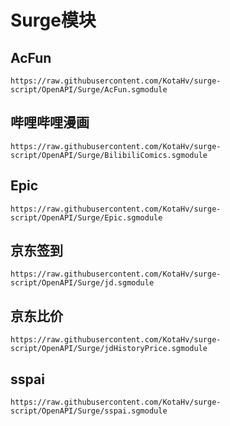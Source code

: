 # Surge模块

## AcFun

```
https://raw.githubusercontent.com/KotaHv/surge-script/OpenAPI/Surge/AcFun.sgmodule
```

## 哔哩哔哩漫画

```
https://raw.githubusercontent.com/KotaHv/surge-script/OpenAPI/Surge/BilibiliComics.sgmodule
```

## Epic

```
https://raw.githubusercontent.com/KotaHv/surge-script/OpenAPI/Surge/Epic.sgmodule
```

## 京东签到

```
https://raw.githubusercontent.com/KotaHv/surge-script/OpenAPI/Surge/jd.sgmodule
```

## 京东比价

```
https://raw.githubusercontent.com/KotaHv/surge-script/OpenAPI/Surge/jdHistoryPrice.sgmodule
```

## sspai

```
https://raw.githubusercontent.com/KotaHv/surge-script/OpenAPI/Surge/sspai.sgmodule
```

